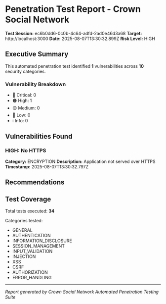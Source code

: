 # Penetration Test Report - Crown Social Network

**Test Session:** ec6b0dd6-0c0b-4c64-adfd-2ad0e46d3a68
**Target:** http://localhost:3000
**Date:** 2025-08-07T13:30:32.899Z
**Risk Level:** HIGH

## Executive Summary

This automated penetration test identified **1** vulnerabilities across **10** security categories.

### Vulnerability Breakdown
- 🔴 Critical: 0
- 🟠 High: 1
- 🟡 Medium: 0
- 🔵 Low: 0
- ℹ️ Info: 0

## Vulnerabilities Found

### HIGH: No HTTPS
**Category:** ENCRYPTION
**Description:** Application not served over HTTPS
**Timestamp:** 2025-08-07T13:30:32.797Z


## Recommendations



## Test Coverage

Total tests executed: **34**

Categories tested:
- GENERAL
- AUTHENTICATION
- INFORMATION_DISCLOSURE
- SESSION_MANAGEMENT
- INPUT_VALIDATION
- INJECTION
- XSS
- CSRF
- AUTHORIZATION
- ERROR_HANDLING

---
*Report generated by Crown Social Network Automated Penetration Testing Suite*
